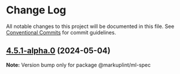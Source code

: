 # Change Log

All notable changes to this project will be documented in this file.
See [Conventional Commits](https://conventionalcommits.org) for commit guidelines.

## [4.5.1-alpha.0](https://github.com/markuplint/markuplint/compare/@markuplint/ml-spec@4.5.0...@markuplint/ml-spec@4.5.1-alpha.0) (2024-05-04)

**Note:** Version bump only for package @markuplint/ml-spec
